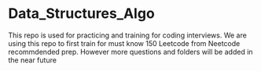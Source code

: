 # Data_Structures_Algo

This repo is used for practicing and training for coding interviews. We are using this repo to first train for must know 150 Leetcode from Neetcode recommdended prep. However more questions and folders will be added in the near future
